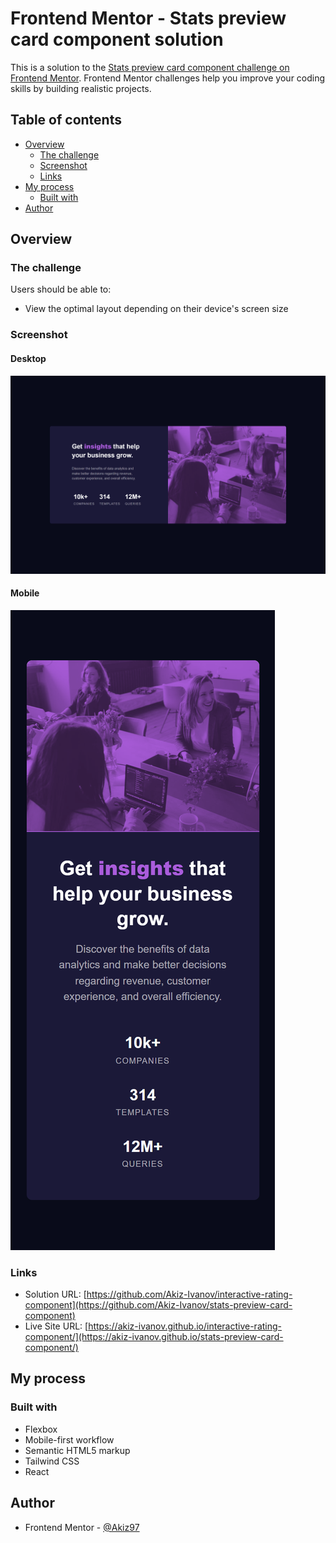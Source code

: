 # Frontend Mentor - Stats preview card component solution

This is a solution to the [Stats preview card component challenge on Frontend Mentor](https://www.frontendmentor.io/challenges/stats-preview-card-component-8JqbgoU62). Frontend Mentor challenges help you improve your coding skills by building realistic projects. 

## Table of contents

- [Overview](#overview)
  - [The challenge](#the-challenge)
  - [Screenshot](#screenshot)
  - [Links](#links)
- [My process](#my-process)
  - [Built with](#built-with)
- [Author](#author)


## Overview

### The challenge

Users should be able to:

- View the optimal layout depending on their device's screen size

### Screenshot

#### Desktop

![Desktop screenshot](./screenshots/desktop-screenshot.png)

#### Mobile

![Mobile screenshot](./screenshots/mobile-screenshot.png)

### Links

- Solution URL: [https://github.com/Akiz-Ivanov/interactive-rating-component](https://github.com/Akiz-Ivanov/stats-preview-card-component)
- Live Site URL: [https://akiz-ivanov.github.io/interactive-rating-component/](https://akiz-ivanov.github.io/stats-preview-card-component/)

## My process

### Built with

- Flexbox
- Mobile-first workflow
- Semantic HTML5 markup
- Tailwind CSS
- React

## Author

- Frontend Mentor - [@Akiz97](https://www.frontendmentor.io/profile/Akiz97)
